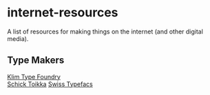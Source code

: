 # internet-resources
A list of resources for making things on the internet (and other digital media).

## Type Makers
[Klim Type Foundry](https://klim.co.nz/)  
[Schick Toikka](https://www.schick-toikka.com/) 
[Swiss Typefacs](https://www.swisstypefaces.com/)  
